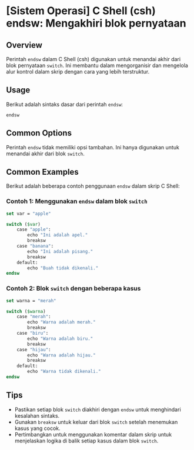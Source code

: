 # [Sistem Operasi] C Shell (csh) endsw: Mengakhiri blok pernyataan

## Overview
Perintah `endsw` dalam C Shell (csh) digunakan untuk menandai akhir dari blok pernyataan `switch`. Ini membantu dalam mengorganisir dan mengelola alur kontrol dalam skrip dengan cara yang lebih terstruktur.

## Usage
Berikut adalah sintaks dasar dari perintah `endsw`:

```
endsw
```

## Common Options
Perintah `endsw` tidak memiliki opsi tambahan. Ini hanya digunakan untuk menandai akhir dari blok `switch`.

## Common Examples
Berikut adalah beberapa contoh penggunaan `endsw` dalam skrip C Shell:

### Contoh 1: Menggunakan `endsw` dalam blok `switch`
```csh
set var = "apple"

switch ($var)
    case "apple":
        echo "Ini adalah apel."
        breaksw
    case "banana":
        echo "Ini adalah pisang."
        breaksw
    default:
        echo "Buah tidak dikenali."
endsw
```

### Contoh 2: Blok `switch` dengan beberapa kasus
```csh
set warna = "merah"

switch ($warna)
    case "merah":
        echo "Warna adalah merah."
        breaksw
    case "biru":
        echo "Warna adalah biru."
        breaksw
    case "hijau":
        echo "Warna adalah hijau."
        breaksw
    default:
        echo "Warna tidak dikenali."
endsw
```

## Tips
- Pastikan setiap blok `switch` diakhiri dengan `endsw` untuk menghindari kesalahan sintaks.
- Gunakan `breaksw` untuk keluar dari blok `switch` setelah menemukan kasus yang cocok.
- Pertimbangkan untuk menggunakan komentar dalam skrip untuk menjelaskan logika di balik setiap kasus dalam blok `switch`.